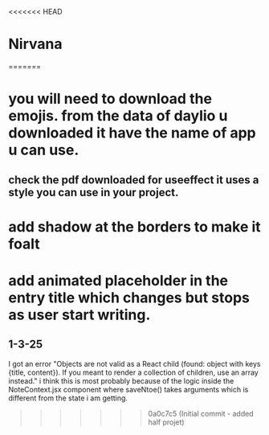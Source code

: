 <<<<<<< HEAD
# Nirvana
=======
# you will need to download the emojis. from the data of daylio u downloaded it have the name of app u can use.


## check the pdf downloaded for useeffect it uses a style you can use in your project.

# add shadow at the borders to make it foalt

# add animated placeholder in the entry title which changes but stops as user start writing.

## 1-3-25
  I got an error "Objects are not valid as a React child (found: object with keys {title, content}). If you meant to render a collection of children, use an array instead."
  i think this is most probably because of the logic inside the NoteContext.jsx component where saveNtoe() takes arguments which is different from the state i am getting.
>>>>>>> 0a0c7c5 (Initial commit - added half projet)
